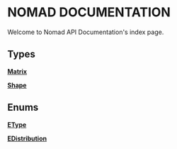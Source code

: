 # NOMAD DOCUMENTATION

Welcome to Nomad API Documentation's index page.

## Types

[**Matrix**](https://github.com/void-intelligence/Nomad/blob/master/docs/Matrix.md)

[**Shape**](https://github.com/void-intelligence/Nomad/blob/master/docs/Shape.md)

## Enums

[**EType**](https://github.com/void-intelligence/Nomad/blob/master/docs/EType.md)

[**EDistribution**](https://github.com/void-intelligence/Nomad/blob/master/docs/EDistribution.md)
